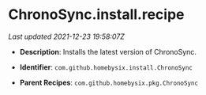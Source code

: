 # ChronoSync.install.recipe

_Last updated 2021-12-23 19:58:07Z_

- **Description**: Installs the latest version of ChronoSync.

- **Identifier**: `com.github.homebysix.install.ChronoSync`

- **Parent Recipes**: `com.github.homebysix.pkg.ChronoSync`